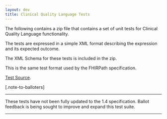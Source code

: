 ```yaml
---
layout: dev
title: Clinical Quality Language Tests
---
```


The following contains a zip file that contains a set of unit tests for Clinical Quality Language functionality.

The tests are expressed in a simple XML format describing the expression and its expected outcome.

The XML Schema for these tests is included in the zip.

This is the same test format used by the FHIRPath specification.

<a href="tests.zip">Test Source</a>.

[.note-to-balloters]
____
These tests have not been fully updated to the 1.4 specification. Ballot feedback is being sought to improve and expand this test suite.

____

